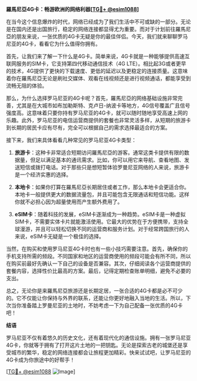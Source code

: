 **羅馬尼亞4G卡：畅游欧洲的网络利器[[TG💪+ @esim1088](https://t.me/s/esim1088)]**

在当今这个信息爆炸的时代，网络已经成为了我们生活中不可或缺的一部分。无论是在国内还是出国旅行，稳定的网络连接都显得尤为重要。而对于计划前往羅馬尼亞的朋友来说，一张优质的4G卡无疑是你的最佳伴侣。今天，我们就来聊聊罗马尼亚的4G卡，看看它为什么值得你拥有。

首先，让我们来了解一下什么是4G卡。简单来说，4G卡就是一种能够提供高速互联网服务的SIM卡，它支持第四代移动通信技术（4G LTE）。相比起3G或者更早的技术，4G提供了更快的下载速度、更低的延迟以及更稳定的连接质量。这意味着你在羅馬尼亞无论是刷社交媒体、观看在线视频还是进行视频通话，都能享受到流畅无阻的体验。

那么，为什么选择罗马尼亚的4G卡呢？首先，羅馬尼亞的网络基础设施非常完善，尤其是在大城市如布加勒斯特、克卢日-纳波卡等地方，4G信号覆盖广且信号强度高。这意味着只要你持有罗马尼亚的4G卡，就可以随时随地享受高速上网的乐趣。此外，罗马尼亚的电信运营商提供的套餐也非常灵活多样，从短期的旅游卡到长期的居民卡应有尽有，完全可以根据自己的需求选择最适合的方案。

接下来，我们来具体看看几种常见的罗马尼亚4G卡类型：

1. **旅游卡**：这种卡非常适合短期访问羅馬尼亞的游客。通常这类卡提供有限的数据量，但足以满足基本的通讯需求。比如，你可以用它来导航、查看地图、发送短信或拨打电话。对于那些只是想短暂体验罗曼尼亚网络的人来说，旅游卡是一个经济实惠的选择。

2. **本地卡**：如果你打算在羅馬尼亞长期居住或者工作，那么本地卡会更适合你。本地卡一般提供更大的数据流量包，并且可能包含无限通话和短信功能。这样你就不必担心因为超量使用而产生额外费用了。

3. **eSIM卡**：随着科技的发展，eSIM卡逐渐成为一种趋势。eSIM卡是一种虚拟SIM卡，不需要实体卡片就能激活使用。它最大的优势在于方便携带，支持全球漫游，并且可以轻松切换不同的运营商和服务计划。对于经常跨国旅行的人来说，eSIM卡无疑是一个极佳的选择。

当然，在购买和使用罗马尼亚4G卡时也有一些小技巧需要注意。首先，确保你的手机支持所需的频段。不同国家和地区的运营商使用的频段可能会有所不同，所以在购买前最好先确认一下自己的设备是否兼容。其次，仔细阅读各个运营商提供的套餐内容，选择性价比最高的方案。最后，记得定期检查账单明细，避免不必要的支出。

总之，无论你是来羅馬尼亞旅游还是长期定居，一张合适的4G卡都是必不可少的。它不仅能让你保持与外界的联系，还能让你更好地融入当地的生活。所以，下次当你准备踏上罗曼尼亚的土地时，不妨考虑一下为自己配备一张优质的4G卡吧！

**结语**

罗马尼亚不仅有着悠久的历史文化，还有着现代化的通信设施。拥有一张罗马尼亚4G卡，你就等于拥有了打开这片土地的一把钥匙。无论是探索古老的城堡还是享受城市的繁华，稳定的网络连接都会让旅程更加精彩。快来试试吧，让罗马尼亚的4G卡成为你旅途中的好帮手！

[[TG💪+ @esim1088](https://t.me/s/esim1088) ![Image](https://i.postimg.cc/4NQfJmqS/Snipaste-2025-05-13-00-14-12.png)]